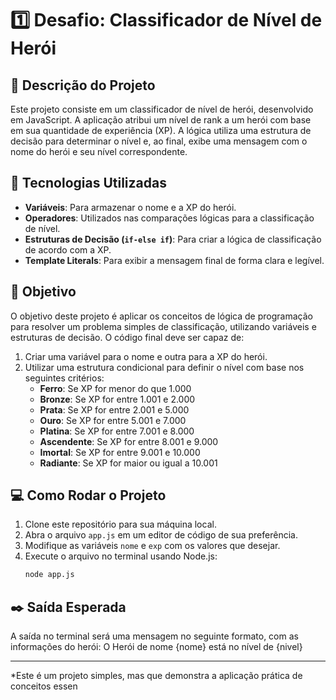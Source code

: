 # 1️⃣ Desafio: Classificador de Nível de Herói

## 📄 Descrição do Projeto

Este projeto consiste em um classificador de nível de herói, desenvolvido em JavaScript. A aplicação atribui um nível de rank a um herói com base em sua quantidade de experiência (XP). A lógica utiliza uma estrutura de decisão para determinar o nível e, ao final, exibe uma mensagem com o nome do herói e seu nível correspondente.

## 🚀 Tecnologias Utilizadas

- **Variáveis**: Para armazenar o nome e a XP do herói.
- **Operadores**: Utilizados nas comparações lógicas para a classificação de nível.
- **Estruturas de Decisão (`if-else if`)**: Para criar a lógica de classificação de acordo com a XP.
- **Template Literals**: Para exibir a mensagem final de forma clara e legível.

## 🎯 Objetivo

O objetivo deste projeto é aplicar os conceitos de lógica de programação para resolver um problema simples de classificação, utilizando variáveis e estruturas de decisão. O código final deve ser capaz de:

1.  Criar uma variável para o nome e outra para a XP do herói.
2.  Utilizar uma estrutura condicional para definir o nível com base nos seguintes critérios:
    - **Ferro**: Se XP for menor do que 1.000
    - **Bronze**: Se XP for entre 1.001 e 2.000
    - **Prata**: Se XP for entre 2.001 e 5.000
    - **Ouro**: Se XP for entre 5.001 e 7.000
    - **Platina**: Se XP for entre 7.001 e 8.000
    - **Ascendente**: Se XP for entre 8.001 e 9.000
    - **Imortal**: Se XP for entre 9.001 e 10.000
    - **Radiante**: Se XP for maior ou igual a 10.001

## 💻 Como Rodar o Projeto

1.  Clone este repositório para sua máquina local.
2.  Abra o arquivo `app.js` em um editor de código de sua preferência.
3.  Modifique as variáveis `nome` e `exp` com os valores que desejar.
4.  Execute o arquivo no terminal usando Node.js:
    ```bash
    node app.js
    ```

## ✒️ Saída Esperada

A saída no terminal será uma mensagem no seguinte formato, com as informações do herói:
O Herói de nome {nome} está no nível de {nivel}


---
*Este é um projeto simples, mas que demonstra a aplicação prática de conceitos essen
